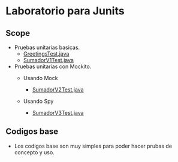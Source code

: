 # Laboratorio para Junits

## Scope

- Pruebas unitarias basicas.
  - [GreetingsTest.java](https://github.com/wichis/mx-xolo-labs-junits/blob/master/src/test/java/com/xolo/labs/junit/libs/GreetingsTest.java)
  - [SumadorV1Test.java](https://github.com/wichis/mx-xolo-labs-junits/blob/master/src/test/java/com/xolo/labs/junit/libs/SumadorV1Test.java)
- Pruebas unitarias con Mockito.
  - Usando Mock
    - [SumadorV2Test.java](https://github.com/wichis/mx-xolo-labs-junits/blob/master/src/test/java/com/xolo/labs/junit/libs/SumadorV2Test.java)
    
  - Usando Spy
    - [SumadorV3Test.java](https://github.com/wichis/mx-xolo-labs-junits/blob/master/src/test/java/com/xolo/labs/junit/libs/SumadorV3Test.java)   

## Codigos base

- Los codigos base son muy simples para poder hacer prubas de concepto y uso.

